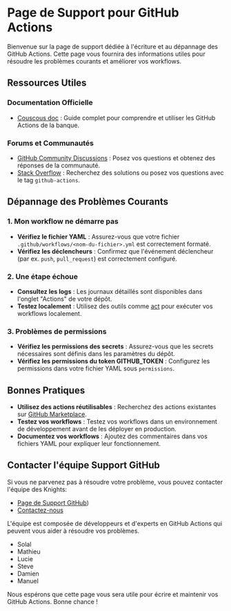 # Page de Support pour GitHub Actions

Bienvenue sur la page de support dédiée à l'écriture et au dépannage des GitHub Actions. Cette page vous fournira des informations utiles pour résoudre les problèmes courants et améliorer vos workflows.

## Ressources Utiles

### Documentation Officielle

- [Couscous doc](https://docs.github.com/couscous) : Guide complet pour comprendre et utiliser les GitHub Actions de la banque.

### Forums et Communautés

- [GitHub Community Discussions](https://github.com/orgs/community/discussions) : Posez vos questions et obtenez des réponses de la communauté.
- [Stack Overflow](https://stackoverflow.com/questions/tagged/github-actions) : Recherchez des solutions ou posez vos questions avec le tag `github-actions`.

## Dépannage des Problèmes Courants

### 1. Mon workflow ne démarre pas

- **Vérifiez le fichier YAML** : Assurez-vous que votre fichier `.github/workflows/<nom-du-fichier>.yml` est correctement formaté.
- **Vérifiez les déclencheurs** : Confirmez que l'événement déclencheur (par ex. `push`, `pull_request`) est correctement configuré.

### 2. Une étape échoue

- **Consultez les logs** : Les journaux détaillés sont disponibles dans l'onglet "Actions" de votre dépôt.
- **Testez localement** : Utilisez des outils comme [act](https://github.com/nektos/act) pour exécuter vos workflows localement.

### 3. Problèmes de permissions

- **Vérifiez les permissions des secrets** : Assurez-vous que les secrets nécessaires sont définis dans les paramètres du dépôt.
- **Vérifiez les permissions du token GITHUB_TOKEN** : Configurez les permissions dans votre fichier YAML sous `permissions`.

## Bonnes Pratiques

- **Utilisez des actions réutilisables** : Recherchez des actions existantes sur [GitHub Marketplace](https://github.com/marketplace/actions).
- **Testez vos workflows** : Testez vos workflows dans un environnement de développement avant de les déployer en production.
- **Documentez vos workflows** : Ajoutez des commentaires dans vos fichiers YAML pour expliquer leur fonctionnement.

## Contacter l'équipe Support GitHub

Si vous ne parvenez pas à résoudre votre problème, vous pouvez contacter l'équipe des Knights:

- [Page de Support GitHub](https://www.clubic.com/))
- [Contactez-nous](https://www.youtube.com/watch?v=dXjZeCL0C9o)

L'équipe est composée de développeurs et d'experts en GitHub Actions qui peuvent vous aider à résoudre vos problèmes.

- Solal
- Mathieu
- Lucie
- Steve
- Damien
- Manuel

Nous espérons que cette page vous sera utile pour écrire et maintenir vos GitHub Actions. Bonne chance !
